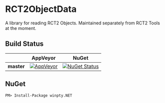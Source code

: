 # RCT2ObjectData
A library for reading RCT2 Objects. Maintained separately from RCT2 Tools at the moment.

## Build Status
|             | AppVeyor | NuGet |
|-------------|----------|-------|
| **master**  | [![AppVeyor](https://ci.appveyor.com/api/projects/status/r4k9yfbkupqqknbb/branch/master?svg=true)](https://ci.appveyor.com/project/trigger-death/rct2objectdata) | [![NuGet Status](https://img.shields.io/nuget/v/RCT2Tools.ObjectData.svg?style=flat)](https://www.nuget.org/packages/RCT2Tools.ObjectData/) |

## NuGet

    PM> Install-Package winpty.NET
